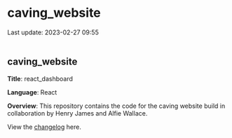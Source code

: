 # caving_website
Last update: 2023-02-27 09:55
<br><br>

## caving_website

**Title**: react_dashboard

**Language**: React

**Overview**: This repository contains the code for the caving website build in collaboration by Henry James and Alfie Wallace.


View the [changelog](changelog.md) here.
